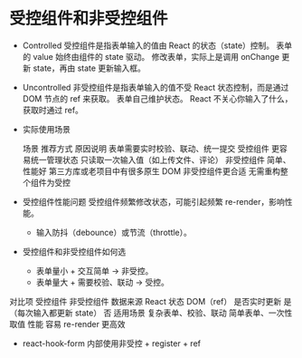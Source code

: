 # 受控组件和非受控组件
- Controlled 
  受控组件是指表单输入的值由 React 的状态（state）控制。
  表单的 value 始终由组件的 state 驱动。
  修改表单，实际上是调用 onChange 更新 state，再由 state 更新输入框。

- Uncontrolled
  非受控组件是指表单输入的值不受 React 状态控制，而是通过 DOM 节点的 ref 来获取。
  表单自己维护状态。
  React 不关心你输入了什么，获取时通过 ref。

- 实际使用场景

  场景	                        推荐方式	     原因说明
表单需要实时校验、联动、统一提交	   受控组件	      更容易统一管理状态
只读取一次输入值（如上传文件、评论）	非受控组件	   简单、性能好
第三方库或老项目中有很多原生 DOM	非受控组件更合适	无需重构整个组件为受控

- 受控组件性能问题
受控组件频繁修改状态，可能引起频繁 re-render，影响性能。
  - 输入防抖（debounce）或节流（throttle）。

- 受控组件和非受控组件如何选
  - 表单量小 + 交互简单 → 非受控。
  - 表单量大 + 需要校验、联动 → 受控。


对比项	受控组件	非受控组件
数据来源	React 状态	DOM（ref）
是否实时更新	是（每次输入都更新 state）	否
适用场景	复杂表单、校验、联动	简单表单、一次性取值
性能	容易 re-render	更高效

- react-hook-form 内部使用非受控 + register + ref

